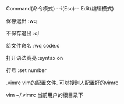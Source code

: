 Command(命令模式)                                                        --i(Esc)--                                                 Edit(编辑模式)

保存退出   :wq  

不保存退出 :q!

给文件命名 :wq code.c

打开语法高亮  :syntax on

行号   :set number







.vimrc vim的配置文件. 可以搜别人配置好的vimrc

vim ~/.vimrc   当前用户的根目录下
